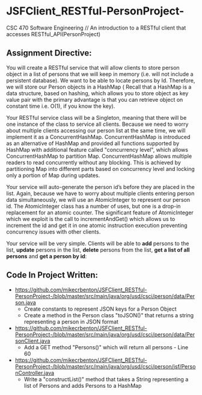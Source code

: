 # JSFClient_RESTful-PersonProject-
CSC 470 Software Engineering // An introduction to a RESTful client that accesses RESTful_API(PersonProject)

## Assignment Directive:
You will create a RESTful service that will allow clients to store person object in a list of persons that we will keep in memory
(i.e. will not include a persistent database).  We want to be able to locate persons by Id. Therefore, we will store our Person objects 
in a HashMap ( Recall that a  HashMap is a data structure, based on hashing, which allows you to store object as key value pair with 
the primary advantage is that you can retrieve object on constant time i.e. O(1), if you know the key).  

Your RESTful service class will be a Singleton, meaning that there will be one instance of the class to service all clients. 
Because we need to worry about multiple clients accessing our person list at the same time, we will implement it as a ConcurrentHashMap. 
ConcurrentHashMap is introduced as an alternative of HashMap and provided all functions supported by HashMap with additional feature 
called "concurrency level", which allows ConcurrentHashMap to partition Map. ConcurrentHashMap allows multiple readers to read concurrently
without any blocking. This is achieved by partitioning Map into different parts based on concurrency level and locking only a portion of 
Map during updates. 

Your service will auto-generate the person id’s before they are placed in the list. Again, because we have to worry about multiple clients 
entering person data simultaneously, we will use an AtomicInteger to represent our person id. The AtomicInteger class has a number of uses,
but one is a drop-in replacement for an atomic counter. The significant feature of AtomicInteger which we exploit is the call to 
incrementAndGet() which allows us to increment the id and get it in one atomic instruction execution preventing concurrency issues with 
other clients.

Your service will be very simple. Clients will be able to **add** persons to the list, **update** persons in the list, **delete** persons
from the list, **get a list of all persons** and **get a person by id**:

## Code In Project Written:
* https://github.com/mikecrbenton/JSFClient_RESTful-PersonProject-/blob/master/src/main/java/org/usd/csci/person/data/Person.java
  * Create constants to represent JSON keys for a Person Object
  * Create a method in the Person class "toJSON()" that returns a string representing a person in JSON format
* https://github.com/mikecrbenton/JSFClient_RESTful-PersonProject-/blob/master/src/main/java/org/usd/csci/person/data/PersonClient.java
  * Add a GET method "Persons()" which will return all persons - Line 60 
* https://github.com/mikecrbenton/JSFClient_RESTful-PersonProject-/blob/master/src/main/java/org/usd/csci/person/jsf/PersonController.java
  * Write a "constructList()" method that takes a String representing a list of Persons and adds Persons to a HashMap


